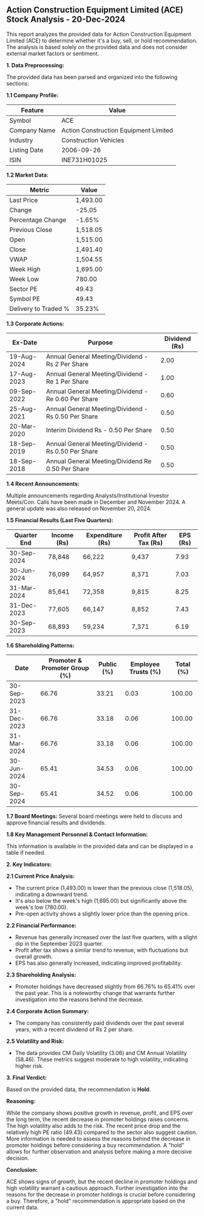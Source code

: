 ## Action Construction Equipment Limited (ACE) Stock Analysis - 20-Dec-2024

This report analyzes the provided data for Action Construction Equipment Limited (ACE) to determine whether it's a buy, sell, or hold recommendation.  The analysis is based solely on the provided data and does not consider external market factors or sentiment.

**1. Data Preprocessing:**

The provided data has been parsed and organized into the following sections:

**1.1 Company Profile:**

| Feature             | Value                               |
|----------------------|------------------------------------|
| Symbol               | ACE                                  |
| Company Name         | Action Construction Equipment Limited |
| Industry             | Construction Vehicles                |
| Listing Date         | 2006-09-26                           |
| ISIN                 | INE731H01025                         |


**1.2 Market Data:**

| Metric                | Value     |
|------------------------|------------|
| Last Price             | 1,493.00   |
| Change                 | -25.05     |
| Percentage Change      | -1.65%     |
| Previous Close         | 1,518.05   |
| Open                   | 1,515.00   |
| Close                  | 1,491.40   |
| VWAP                  | 1,504.55   |
| Week High              | 1,695.00   |
| Week Low               | 780.00     |
| Sector PE              | 49.43      |
| Symbol PE              | 49.43      |
| Delivery to Traded %  | 35.23%     |


**1.3 Corporate Actions:**

| Ex-Date      | Purpose                                      | Dividend (Rs) |
|--------------|----------------------------------------------|-----------------|
| 19-Aug-2024  | Annual General Meeting/Dividend - Rs 2 Per Share | 2.00            |
| 17-Aug-2023  | Annual General Meeting/Dividend - Re 1 Per Share  | 1.00            |
| 09-Sep-2022  | Annual General Meeting/Dividend - Re 0.60 Per Share | 0.60            |
| 25-Aug-2021  | Annual General Meeting/Dividend - Rs 0.50 Per Share | 0.50            |
| 20-Mar-2020  | Interim Dividend Rs - 0.50 Per Share          | 0.50            |
| 18-Sep-2019  | Annual General Meeting/Dividend - Rs 0.50 Per Share | 0.50            |
| 18-Sep-2018  | Annual General Meeting/Dividend Re 0.50 Per Share | 0.50            |


**1.4 Recent Announcements:**

Multiple announcements regarding Analysts/Institutional Investor Meets/Con. Calls have been made in December and November 2024.  A general update was also released on November 20, 2024.


**1.5 Financial Results (Last Five Quarters):**

| Quarter End     | Income (Rs) | Expenditure (Rs) | Profit After Tax (Rs) | EPS (Rs) |
|-----------------|-------------|--------------------|-----------------------|----------|
| 30-Sep-2024     | 78,848       | 66,222             | 9,437                 | 7.93     |
| 30-Jun-2024     | 76,099       | 64,957             | 8,371                 | 7.03     |
| 31-Mar-2024     | 85,641       | 72,358             | 9,815                 | 8.25     |
| 31-Dec-2023     | 77,605       | 66,147             | 8,852                 | 7.43     |
| 30-Sep-2023     | 68,893       | 59,234             | 7,371                 | 6.19     |


**1.6 Shareholding Patterns:**

| Date         | Promoter & Promoter Group (%) | Public (%) | Employee Trusts (%) | Total (%) |
|--------------|-----------------------------|------------|--------------------|-----------|
| 30-Sep-2023 | 66.76                         | 33.21      | 0.03               | 100.00    |
| 31-Dec-2023 | 66.76                         | 33.18      | 0.06               | 100.00    |
| 31-Mar-2024 | 66.76                         | 33.18      | 0.06               | 100.00    |
| 30-Jun-2024 | 65.41                         | 34.53      | 0.06               | 100.00    |
| 30-Sep-2024 | 65.41                         | 34.52      | 0.06               | 100.00    |


**1.7 Board Meetings:**  Several board meetings were held to discuss and approve financial results and dividends.


**1.8 Key Management Personnel & Contact Information:**

This information is available in the provided data and can be displayed in a table if needed.


**2. Key Indicators:**

**2.1 Current Price Analysis:**

* The current price (1,493.00) is lower than the previous close (1,518.05), indicating a downward trend.
* It's also below the week's high (1,695.00) but significantly above the week's low (780.00).
* Pre-open activity shows a slightly lower price than the opening price.


**2.2 Financial Performance:**

* Revenue has generally increased over the last five quarters, with a slight dip in the September 2023 quarter.
* Profit after tax shows a similar trend to revenue, with fluctuations but overall growth.
* EPS has also generally increased, indicating improved profitability.


**2.3 Shareholding Analysis:**

* Promoter holdings have decreased slightly from 66.76% to 65.41% over the past year. This is a noteworthy change that warrants further investigation into the reasons behind the decrease.


**2.4 Corporate Action Summary:**

* The company has consistently paid dividends over the past several years, with a recent dividend of Rs 2 per share.


**2.5 Volatility and Risk:**

* The data provides CM Daily Volatility (3.06) and CM Annual Volatility (58.46).  These metrics suggest moderate to high volatility, indicating higher risk.


**3. Final Verdict:**

Based on the provided data, the recommendation is **Hold**.

**Reasoning:**

While the company shows positive growth in revenue, profit, and EPS over the long term, the recent decrease in promoter holdings raises concerns.  The high volatility also adds to the risk.  The recent price drop and the relatively high PE ratio (49.43) compared to the sector also suggest caution.  More information is needed to assess the reasons behind the decrease in promoter holdings before considering a buy recommendation.  A "hold" allows for further observation and analysis before making a more decisive decision.

**Conclusion:**

ACE shows signs of growth, but the recent decline in promoter holdings and high volatility warrant a cautious approach.  Further investigation into the reasons for the decrease in promoter holdings is crucial before considering a buy.  Therefore, a "hold" recommendation is appropriate based on the current data.
